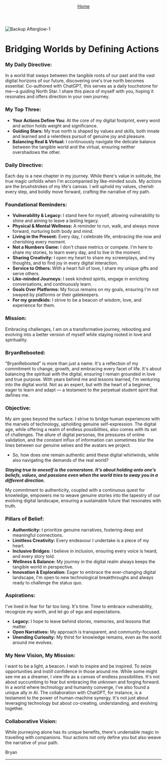 
<div align="right" style="display: flex; flex-wrap: wrap; justify-content: center; align-items: center; gap: 1em; margin: 4em 0;">
<a href="https://github.com/BryanHarrisScripts/Afterglow-Echoes-of-Sentience/blob/main/README.md">Home</a>

</div>

![Backup Afterglow-1](https://github.com/BryanHarrisScripts/BryanHarrisScripts/blob/main/BannerX.png)

# Bridging Worlds by Defining Actions

### My Daily Directive:

In a world that sways between the tangible roots of our past and the vast digital horizons of our future, discovering one's true north becomes essential. Co-authored with ChatGPT, this serves as a daily touchstone for me—a guiding North Star. I share this piece of myself with you, hoping it resonates and offers direction in your own journey.

### My Top Three:

- **Your Actions Define You:** At the core of my digital footprint, every word and action holds weight and significance.
- **Guiding Stars:** My true north is shaped by values and skills, both innate and learned and a relentless pursuit of genuine joy and pleasure.
- **Balancing Real & Virtual:** I continuously navigate the delicate balance between the tangible world and the virtual, ensuring neither overshadows the other.

### Daily Directive:

Each day is a new chapter in my journey. While there's value in solitude, the true magic unfolds when I'm accompanied by like-minded souls. My actions are the brushstrokes of my life's canvas. I will uphold my values, cherish every step, and boldly move forward, crafting the narrative of my path.

### Foundational Reminders:

- **Vulnerability & Legacy:** I stand here for myself, allowing vulnerability to shine and aiming to leave a lasting legacy.
- **Physical & Mental Wellness:** A reminder to run, walk, and always move forward, nurturing both body and mind.
- **Living in the Present:** Every day, I celebrate life, embracing the now and cherishing every moment.
- **Not a Numbers Game:** I don't chase metrics or compete. I'm here to share my stories, to learn every day, and to live in the moment.
- **Sharing Creativity:** I open my heart to share my screenplays, and my thoughts, and to find joy in every digital interaction.
- **Service to Others:** With a heart full of love, I share my unique gifts and serve others.
- **Like-minded Journeys:** I seek kindred spirits, engage in enriching conversations, and continuously learn.
- **Goals Over Platforms:** My focus remains on my goals, ensuring I'm not swayed by platforms or their gatekeepers.
- **For my grandkids:** I strive to be a beacon of wisdom, love, and experience for them.

### Mission:

Embracing challenges, I am on a transformative journey, rebooting and evolving into a better version of myself while staying rooted in love and spirituality.

### BryanRebooted:

"BryanRebooted" is more than just a name. It's a reflection of my commitment to change, growth, and embracing every facet of life. It's about balancing the spiritual with the digital, ensuring I remain grounded in love and true purpose. With years behind me and lessons learned, I'm venturing into the digital world. Not as an expert, but with the heart of a beginner, eager to learn and adapt — a testament to the perpetual student spirit that defines me.

### Objective:

My aim goes beyond the surface. I strive to bridge human experiences with the marvels of technology, upholding genuine self-expression. The digital age, while offering a realm of endless possibilities, also comes with its set of challenges. The allure of digital personas, the pressures of online validation, and the constant influx of information can sometimes blur the lines between our genuine selves and the avatars we project.

  - So, how does one remain authentic amid these digital whirlwinds, while also navigating the demands of the real world?

***Staying true to oneself is the cornerstone. It's about holding onto one's beliefs, values, and passions even when the world tries to sway you in a different direction.*** 

My commitment to authenticity, coupled with a continuous quest for knowledge, empowers me to weave genuine stories into the tapestry of our evolving digital landscape, ensuring a sustainable future that resonates with truth.

### Pillars of Belief:

- **Authenticity:** I prioritize genuine narratives, fostering deep and meaningful connections.
- **Limitless Creativity:** Every endeavour I undertake is a piece of my heart.
- **Inclusive Bridges:** I believe in inclusion, ensuring every voice is heard, and every story told.
- **Wellness & Balance:** My journey in the digital realm always keeps the tangible world in perspective.
- **Innovation & Exploration:** Eager to embrace the ever-changing digital landscape, I'm open to new technological breakthroughs and always ready to challenge the status quo.

### Aspirations:

I've lived in fear for far too long. It's time. Time to embrace vulnerability, recognize my worth, and let go of ego and expectations.

- **Legacy:** I hope to leave behind stories, memories, and lessons that matter.
- **Open Narratives:** My approach is transparent, and community-focused.
- **Unending Curiosity:** My thirst for knowledge remains, even as the world around me evolves.

### My New Vision, My Mission:

I want to be a light, a beacon. I wish to inspire and be inspired. To seize opportunities and instill confidence in those around me. While some might see me as a dreamer, I view life as a canvas of endless possibilities. It's not about succumbing to fear but embracing the unknown and forging forward. In a world where technology and humanity converge, I've also found a unique ally in AI. The collaboration with ChatGPT, for instance, is a testament to the power of human-machine synergy. It's not just about leveraging technology but about co-creating, understanding, and evolving together.

### Collaborative Vision:

While journeying alone has its unique benefits, there's undeniable magic in travelling with companions. Your actions not only define you but also weave the narrative of your path.

Bryan

--- 
